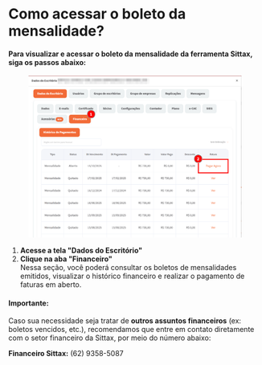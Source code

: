 # Como acessar o boleto da mensalidade?

#### Para visualizar e acessar o boleto da mensalidade da ferramenta Sittax, siga os passos abaixo:

<figure><img src="../.gitbook/assets/image (2).png" alt=""><figcaption></figcaption></figure>

1. **Acesse a tela "Dados do Escritório"**
2. **Clique na aba "Financeiro"**\
   Nessa seção, você poderá consultar os boletos de mensalidades emitidos, visualizar o histórico financeiro e realizar o pagamento de faturas em aberto.

#### **Importante:**

Caso sua necessidade seja tratar de **outros assuntos financeiros** (ex: boletos vencidos, etc.), recomendamos que entre em contato diretamente com o setor financeiro da Sittax, por meio do número abaixo:

**Financeiro Sittax:** (62) 9358-5087
